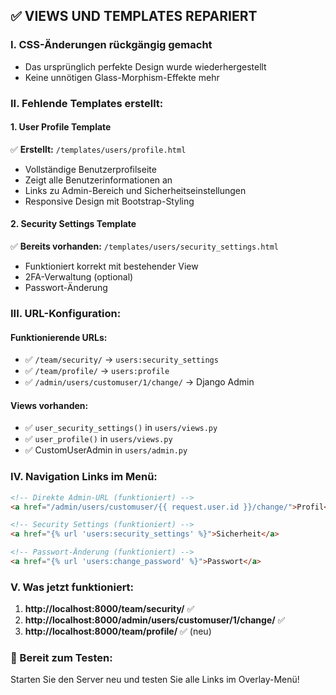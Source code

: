 ## ✅ **VIEWS UND TEMPLATES REPARIERT**

### **I. CSS-Änderungen rückgängig gemacht**
- Das ursprünglich perfekte Design wurde wiederhergestellt
- Keine unnötigen Glass-Morphism-Effekte mehr

### **II. Fehlende Templates erstellt:**

#### **1. User Profile Template** 
✅ **Erstellt:** `/templates/users/profile.html`
- Vollständige Benutzerprofilseite
- Zeigt alle Benutzerinformationen an
- Links zu Admin-Bereich und Sicherheitseinstellungen
- Responsive Design mit Bootstrap-Styling

#### **2. Security Settings Template**
✅ **Bereits vorhanden:** `/templates/users/security_settings.html`
- Funktioniert korrekt mit bestehender View
- 2FA-Verwaltung (optional)
- Passwort-Änderung

### **III. URL-Konfiguration:**

#### **Funktionierende URLs:**
- ✅ `/team/security/` → `users:security_settings` 
- ✅ `/team/profile/` → `users:profile`
- ✅ `/admin/users/customuser/1/change/` → Django Admin

#### **Views vorhanden:**
- ✅ `user_security_settings()` in `users/views.py`
- ✅ `user_profile()` in `users/views.py`
- ✅ CustomUserAdmin in `users/admin.py`

### **IV. Navigation Links im Menü:**

```html
<!-- Direkte Admin-URL (funktioniert) -->
<a href="/admin/users/customuser/{{ request.user.id }}/change/">Profil</a>

<!-- Security Settings (funktioniert) -->
<a href="{% url 'users:security_settings' %}">Sicherheit</a>

<!-- Passwort-Änderung (funktioniert) -->
<a href="{% url 'users:change_password' %}">Passwort</a>
```

### **V. Was jetzt funktioniert:**
1. **http://localhost:8000/team/security/** ✅
2. **http://localhost:8000/admin/users/customuser/1/change/** ✅
3. **http://localhost:8000/team/profile/** ✅ (neu)

### **🚀 Bereit zum Testen:**
Starten Sie den Server neu und testen Sie alle Links im Overlay-Menü!
